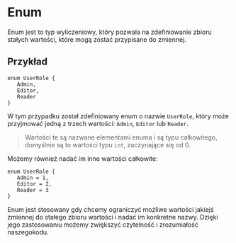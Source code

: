 # Enum

 Enum jest to typ wyliczeniowy, który pozwala na zdefiniowanie zbioru stałych wartości, które mogą zostać przypisane do zmiennej. 

 ## Przykład

 ```
enum UserRole {
    Admin,
    Editor,
    Reader
}

 ```

 W tym przypadku został zdefiniowany enum o nazwie `UserRole`, który może przyjmować jedną z trzech wartości: `Admin`, `Editor` lub `Reader`. 
 
 > Wartości te są nazwane elementami enuma i są typu całkowitego, domyślnie są to wartości typu `int`, zaczynające się od 0. 
 
 Możemy również nadać im inne wartości całkowite:

 ```
enum UserRole {
    Admin = 1,
    Editor = 2,
    Reader = 3
}
 ```

 Enum jest stosowany gdy chcemy ograniczyć możliwe wartości jakiejś zmiennej do stałego zbioru wartości i nadać im konkretne nazwy. Dzięki jego zastosowaniu możemy zwiększyć czytelność i zrozumiałość naszegokodu.